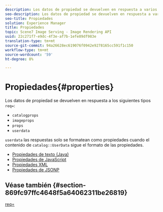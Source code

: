 ```yaml
---
description: Los datos de propiedad se devuelven en respuesta a varios tipos req=.
seo-description: Los datos de propiedad se devuelven en respuesta a varios tipos req=.
seo-title: Propiedades
solution: Experience Manager
title: Propiedades
topic: Scene7 Image Serving - Image Rendering API
uuid: 22c271f7-e9dc-4f3e-af7b-1efe89df983e
translation-type: tm+mt
source-git-commit: 94a26628ec619076f0942e9278165cc591f1c150
workflow-type: tm+mt
source-wordcount: '59'
ht-degree: 8%

---
```



# Propiedades{#properties}

Los datos de propiedad se devuelven en respuesta a los siguientes tipos `req=`:

* `catalogprops`
* `imageprops`
* `props`
* `userdata`

`userdata` las respuestas solo se formatean como propiedades cuando el contenido de  `catalog::UserData` sigue el formato de las propiedades.

* [Propiedades de texto (Java)](r-text-java-properties.md)
* [Propiedades de JavaScript](r-javascript-properties.md)
* [Propiedades XML](r-xml-properties.md)
* [Propiedades de JSONP](r-json-properties.md)


## Véase también {#section-869fc97ffc4648f5a64062311be26819}

[req=](../../../../../../is-api/http-ref/image-serving-api-ref/c-http-protocol-reference/c-command-reference/r-req/r-req.md#reference-907cdb4a97034db7ad94695f25552e76)

